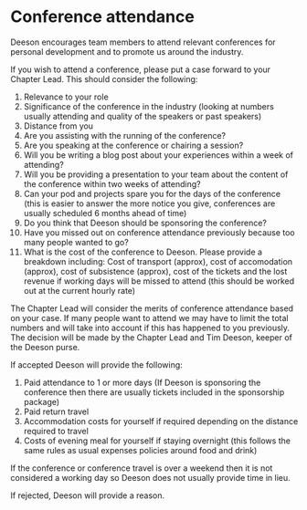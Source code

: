 # Conference attendance

Deeson encourages team members to attend relevant conferences for personal development and to promote us around the industry.

If you wish to attend a conference, please put a case forward to your Chapter Lead. This should consider the following:

1. Relevance to your role
2. Significance of the conference in the industry (looking at numbers usually attending and quality of the speakers or past speakers)
3. Distance from you
4. Are you assisting with the running of the conference?
5. Are you speaking at the conference or chairing a session?
6. Will you be writing a blog post about your experiences within a week of attending?
7. Will you be providing a presentation to your team about the content of the conference within two weeks of attending?
8. Can your pod and projects spare you for the days of the conference (this is easier to answer the more notice you give, conferences are usually scheduled 6 months ahead of time)
9. Do you think that Deeson should be sponsoring the conference?
10. Have you missed out on conference attendance previously because too many people wanted to go?
11. What is the cost of the conference to Deeson. Please provide a breakdown including: Cost of transport (approx), cost of accomodation (approx), cost of subsistence (approx), cost of the tickets and the lost revenue if working days will be missed to attend (this should be worked out at the current hourly rate)

The Chapter Lead will consider the merits of conference attendance based on your case. If many people want to attend we may have to limit the total numbers and will take into account if this has happened to you previously. The decision will be made by the Chapter Lead and Tim Deeson, keeper of the Deeson purse.

If accepted Deeson will provide the following:

1. Paid attendance to 1 or more days (If Deeson is sponsoring the conference then there are usually tickets included in the sponsorship package)
2. Paid return travel
3. Accommodation costs for yourself if required depending on the distance required to travel
4. Costs of evening meal for yourself if staying overnight (this follows the same rules as usual expenses policies around food and drink)

If the conference or conference travel is over a weekend then it is not considered a working day so Deeson does not usually provide time in lieu.

If rejected, Deeson will provide a reason.
